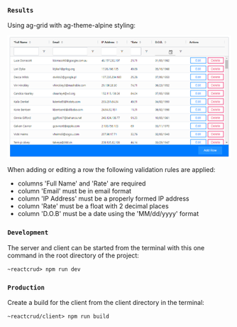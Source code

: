 ### `Results`

Using ag-grid with ag-theme-alpine styling:

![grid pic](https://github.com/bchariot/ReactCRUD/blob/master/client/public/grid.png?raw=true)

When adding or editing a row the following validation rules are applied:
- columns 'Full Name' and 'Rate' are required
- column 'Email' must be in email format
- column 'IP Address' must be a properly formed IP address
- column 'Rate' must be a float with 2 decimal places
- column 'D.O.B' must be a date using the 'MM/dd/yyyy' format

### `Development`

The server and client can be started from the terminal with this one command in the root directory of the project:

```
~reactcrud> npm run dev
```

### `Production`

Create a build for the client from the client directory in the terminal:

```
~reactcrud/client> npm run build
```
